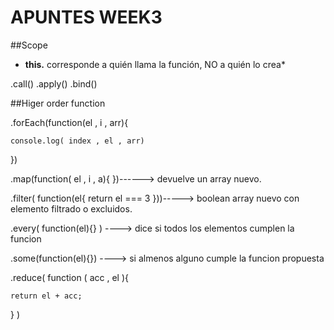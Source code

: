 # APUNTES WEEK3

##Scope

* **this.** corresponde a quién llama la función, NO a quién lo crea*

.call()
.apply()
.bind()

##Higer order function

.forEach(function(el , i , arr){

    console.log( index , el , arr)

})

.map(function( el , i , a){ })------> devuelve un array nuevo.

.filter( function(el{
    return el === 3
}))-----> boolean array nuevo con elemento filtrado o excluidos.

.every( function(el){} ) ----> dice si todos los elementos cumplen la funcion

.some(function(el){}) ----> si almenos alguno cumple la funcion propuesta

.reduce( function ( acc , el ){ 
    
    return el + acc;
    
} )


